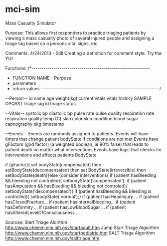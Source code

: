 mci-sim
=======
Mass Casualty Simulator

Purpose:  This allows first responders to practice triaging patients by viewing a mass casualty photo of several injured people and assigning a triage tag based on a persons vital signs, etc.



Comments:
 4/24/2013 - Still Creating a definition for comment style.  Try the YUI
 
 Functions:
/*-----------------------------------------------------------
* FUNCTION NAME - Purpose
* parameters
* return values
*-----------------------------------------------------------*/
 
 
 --Person--
 id
 name
 age
 weight(kg)
 current vitals
 vitals history
 SAMPLE
 OPQRST
 triage tag id
 triage status
 
 --Vitals--
 systolic bp
 diastolic bp
 pulse rate
 pulse quality
 respiration rate
 respiration quality
 temp (C)
 skin color
 skin condition
 blood sugar
 capnography
 ekg
 timestamp
 
 --Events--
 Events are randomly assigned to patients.
 Events will have timers that change patient bodyState if conditions are not met
 Events have gFactors (god factor) (a weighted boolean, ie 90% false) that leads to patient death no matter what interventions
 Events have logic that checks for interventions and affects patients BodyState
 
 if (gFactor){ set bodyState(compensated) then setBodyState(decompensated) then set BodyState(irreversible) then setBodyState(death)}else {consider interventions{
 if (patient hasBleeding  && bleeding not controled){ setbodyState('compensated');
 if (patient hasAmputation && hasBleeding && bleeding not controled){ setbodyState('decompensated')}
 if (patient hasBleeding && bleeding is controlled){ setbodyState('normal');}
 if (patient hasHeadInjury ...
 if (patient hasClosedFracture...
 if (patient hasInternalBleeding...
 if (patient hasDeformity ...
 if (patient hasLowBloodSugar ...
 if (patient hasAlteredLevelOfConsciousness ...
 
 
 Sources:
 Start Triage Alorithm 
 http://www.chemm.nlm.nih.gov/startadult.htm
 Jump Start Triage Algorithm
 http://www.chemm.nlm.nih.gov/startpediatric.htm
 SALT Triage Algorithm
 http://www.chemm.nlm.nih.gov/salttriage.htm
 